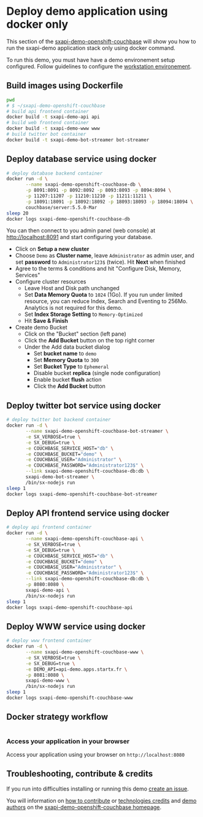 # Deploy demo application using docker only

This section of the [sxapi-demo-openshift-couchbase](https://github.com/startxfr/sxapi-demo-openshift-couchbase)
will show you how to run the sxapi-demo application stack only using docker command.

To run this demo, you must have have a demo environement setup configured. Follow guidelines 
to configure the [workstation environement](https://github.com/startxfr/sxapi-demo-openshift#setup-workstation-environement).

## Build images using Dockerfile

```bash
pwd
# $ ~/sxapi-demo-openshift-couchbase
# build api frontend container
docker build -t sxapi-demo-api api
# build web frontend container
docker build -t sxapi-demo-www www
# build twitter bot container
docker build -t sxapi-demo-bot-streamer bot-streamer
```

## Deploy database service using docker

```bash
# deploy database backend container
docker run -d \
       --name sxapi-demo-openshift-couchbase-db \
       -p 8091:8091 -p 8092:8092 -p 8093:8093 -p 8094:8094 \
       -p 11207:11207 -p 11210:11210 -p 11211:11211 \
       -p 18091:18091 -p 18092:18092 -p 18093:18093 -p 18094:18094 \
       couchbase/server:5.5.0-Mar
sleep 20
docker logs sxapi-demo-openshift-couchbase-db
```

You can then connect to you admin panel (web console) at [http://localhost:8091](http://localhost:8091) and start configuring your database.
- Click on **Setup a new cluster**
- Choose `Demo` as **Cluster name**, leave `Administrator` as admin user, and set **password** to `Administrator123$` (twice). Hit **Next** when finished
- Agree to the terms & conditions and hit "Configure Disk, Memory, Services"
- Configure cluster resources
  - Leave Host and Disk path unchanged
  - Set **Data Memory Quota** to `1024` (1Go). If you run under limited resource, you can reduce Index, Search and Eventing to 256Mo. Analytics is not required for this demo.
  - Set **Index Storage Setting** to `Memory-Optimized`
  - Hit **Save & Finish**
- Create demo Bucket
  - Click on the "Bucket" section (left pane)
  - Click the **Add Bucket** button on the top right corner
  - Under the Add data bucket dialog
    - Set **bucket name** to `demo`
    - Set **Memory Quota** to `300`
    - Set **Bucket Type** to `Ephemeral`
    - Disable bucket **replica** (single node configuration)
    - Enable bucket **flush** action
    - Click the **Add Bucket** button

## Deploy twitter bot service using docker

```bash
# deploy twitter bot backend container
docker run -d \
       --name sxapi-demo-openshift-couchbase-bot-streamer \
       -e SX_VERBOSE=true \
       -e SX_DEBUG=true \
       -e COUCHBASE_SERVICE_HOST="db" \
       -e COUCHBASE_BUCKET="demo" \
       -e COUCHBASE_USER="Administrator" \
       -e COUCHBASE_PASSWORD="Administrator123$" \
       --link sxapi-demo-openshift-couchbase-db:db \
       sxapi-demo-bot-streamer \
       /bin/sx-nodejs run
sleep 1
docker logs sxapi-demo-openshift-couchbase-bot-streamer
```

## Deploy API frontend service using docker

```bash
# deploy api frontend container
docker run -d \
       --name sxapi-demo-openshift-couchbase-api \
       -e SX_VERBOSE=true \
       -e SX_DEBUG=true \
       -e COUCHBASE_SERVICE_HOST="db" \
       -e COUCHBASE_BUCKET="demo" \
       -e COUCHBASE_USER="Administrator" \
       -e COUCHBASE_PASSWORD="Administrator123$" \
       --link sxapi-demo-openshift-couchbase-db:db \
       -p 8080:8080 \
       sxapi-demo-api \
       /bin/sx-nodejs run
sleep 1
docker logs sxapi-demo-openshift-couchbase-api
```

## Deploy WWW service using docker

```bash
# deploy www frontend container
docker run -d \
       --name sxapi-demo-openshift-couchbase-www \
       -e SX_VERBOSE=true \
       -e SX_DEBUG=true \
       -e DEMO_API=api-demo.apps.startx.fr \
       -p 8081:8080 \
       sxapi-demo-www \
       /bin/sx-nodejs run
sleep 1
docker logs sxapi-demo-openshift-couchbase-www
```

## Docker strategy workflow

```
```

### Access your application in your browser

Access your application using your browser on `http://localhost:8080`


## Troubleshooting, contribute & credits

If you run into difficulties installing or running this demo [create an issue](https://github.com/startxfr/sxapi-demo-openshift-couchbase/issues/new).

You will information on [how to contribute](https://github.com/startxfr/sxapi-demo-openshift-couchbase#contributing) or 
[technologies credits](https://github.com/startxfr/sxapi-demo-openshift-couchbase#built-with) and
[demo authors](https://github.com/startxfr/sxapi-demo-openshift-couchbase#authors) on the 
[sxapi-demo-openshift-couchbase homepage](https://github.com/startxfr/sxapi-demo-openshift-couchbase).